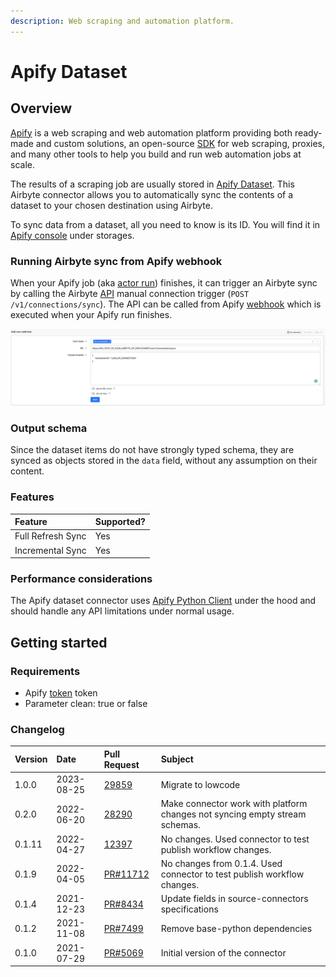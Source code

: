 ```yaml
---
description: Web scraping and automation platform.
---
```


# Apify Dataset

## Overview

[Apify](https://www.apify.com) is a web scraping and web automation platform providing both ready-made and custom solutions, an open-source [SDK](https://sdk.apify.com/) for web scraping, proxies, and many other tools to help you build and run web automation jobs at scale.

The results of a scraping job are usually stored in [Apify Dataset](https://docs.apify.com/storage/dataset). This Airbyte connector allows you to automatically sync the contents of a dataset to your chosen destination using Airbyte.

To sync data from a dataset, all you need to know is its ID. You will find it in [Apify console](https://my.apify.com/) under storages.

### Running Airbyte sync from Apify webhook

When your Apify job \(aka [actor run](https://docs.apify.com/actors/running)\) finishes, it can trigger an Airbyte sync by calling the Airbyte [API](https://airbyte-public-api-docs.s3.us-east-2.amazonaws.com/rapidoc-api-docs.html#post-/v1/connections/sync) manual connection trigger \(`POST /v1/connections/sync`\). The API can be called from Apify [webhook](https://docs.apify.com/webhooks) which is executed when your Apify run finishes.

![](../../.gitbook/assets/apify_trigger_airbyte_connection.png)

### Output schema

Since the dataset items do not have strongly typed schema, they are synced as objects stored in the `data` field, without any assumption on their content.

### Features

| Feature                   | Supported?       |
| :------------------------ | :--------------- |
| Full Refresh Sync         | Yes              |
| Incremental Sync          | Yes              |

### Performance considerations

The Apify dataset connector uses [Apify Python Client](https://docs.apify.com/apify-client-python) under the hood and should handle any API limitations under normal usage.

## Getting started

### Requirements

* Apify [token](https://console.apify.com/account/integrations) token
* Parameter clean: true or false 

### Changelog

| Version   | Date        | Pull Request                                                  | Subject                                                                     |
| :-------- | :---------- | :------------------------------------------------------------ | :-------------------------------------------------------------------------- |
|   1.0.0   | 2023-08-25  | [29859](https://github.com/airbytehq/airbyte/pull/29859)      | Migrate to lowcode                                                          |
|   0.2.0   | 2022-06-20  | [28290](https://github.com/airbytehq/airbyte/pull/28290)      | Make connector work with platform changes not syncing empty stream schemas. |
|   0.1.11  | 2022-04-27  | [12397](https://github.com/airbytehq/airbyte/pull/12397)      | No changes. Used connector to test publish workflow changes.                |
|   0.1.9   | 2022-04-05  | [PR\#11712](https://github.com/airbytehq/airbyte/pull/11712)  | No changes from 0.1.4. Used connector to test publish workflow changes.     |
|   0.1.4   | 2021-12-23  | [PR\#8434](https://github.com/airbytehq/airbyte/pull/8434)    | Update fields in source-connectors specifications                           |
|   0.1.2   | 2021-11-08  | [PR\#7499](https://github.com/airbytehq/airbyte/pull/7499)    | Remove base-python dependencies                                             |
|   0.1.0   | 2021-07-29  | [PR\#5069](https://github.com/airbytehq/airbyte/pull/5069)    | Initial version of the connector                                            |

